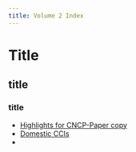 ```yaml
---
title: Volume 2 Index
---
```


# Title
## title
### title


- [Highlights for CNCP-Paper copy](Volume%202/Highlights%20for%20CNCP-Paper%20copy.md)
- [Domestic CCIs](Volume%202/Domestic%20CCIs.md)
- 